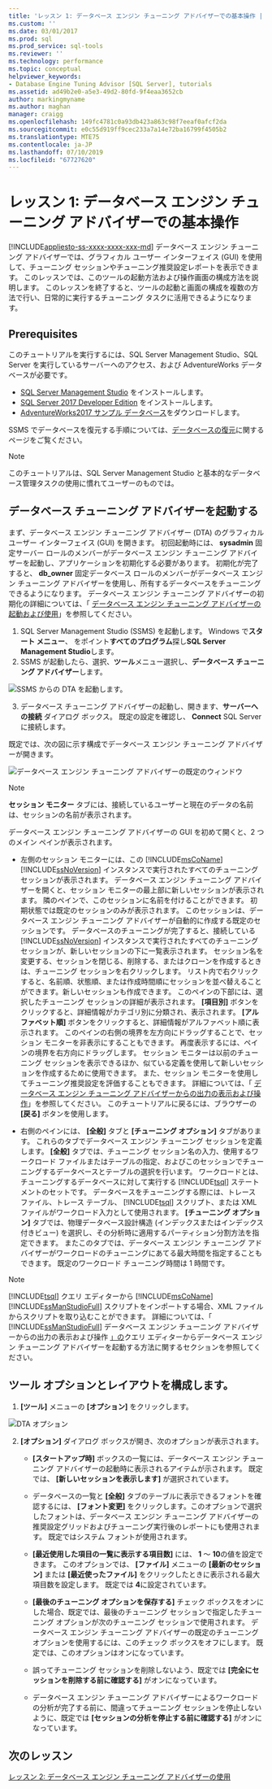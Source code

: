 ```yaml
---
title: 'レッスン 1: データベース エンジン チューニング アドバイザーでの基本操作 | Microsoft Docs'
ms.custom: ''
ms.date: 03/01/2017
ms.prod: sql
ms.prod_service: sql-tools
ms.reviewer: ''
ms.technology: performance
ms.topic: conceptual
helpviewer_keywords:
- Database Engine Tuning Advisor [SQL Server], tutorials
ms.assetid: ad49b2e0-a5e3-49d2-80fd-9f4eaa3652cb
author: markingmyname
ms.author: maghan
manager: craigg
ms.openlocfilehash: 149fc4781c0a93db423a863c98f7eeaf0afcf2da
ms.sourcegitcommit: e0c55d919ff9cec233a7a14e72ba16799f4505b2
ms.translationtype: MTE75
ms.contentlocale: ja-JP
ms.lasthandoff: 07/10/2019
ms.locfileid: "67727620"
---
```

# <a name="lesson-1-basic-navigation-in-database-engine-tuning-advisor"></a>レッスン 1: データベース エンジン チューニング アドバイザーでの基本操作
[!INCLUDE[appliesto-ss-xxxx-xxxx-xxx-md](../../includes/appliesto-ss-xxxx-xxxx-xxx-md.md)]
データベース エンジン チューニング アドバイザーでは、グラフィカル ユーザー インターフェイス (GUI) を使用して、チューニング セッションやチューニング推奨設定レポートを表示できます。 このレッスンでは、このツールの起動方法および操作画面の構成方法を説明します。 このレッスンを終了すると、ツールの起動と画面の構成を複数の方法で行い、日常的に実行するチューニング タスクに活用できるようになります。  

## <a name="prerequisites"></a>Prerequisites 

このチュートリアルを実行するには、SQL Server Management Studio、SQL Server を実行しているサーバーへのアクセス、および AdventureWorks データベースが必要です。

- [SQL Server Management Studio](https://docs.microsoft.com/sql/ssms/download-sql-server-management-studio-ssms) をインストールします。
- [SQL Server 2017 Developer Edition](https://www.microsoft.com/sql-server/sql-server-downloads) をインストールします。
- [AdventureWorks2017 サンプル データベース](https://docs.microsoft.com/sql/samples/adventureworks-install-configure?view=sql-server-2017)をダウンロードします。


SSMS でデータベースを復元する手順については、[データベースの復元](https://docs.microsoft.com/sql/relational-databases/backup-restore/restore-a-database-backup-using-ssms?view=sql-server-2017)に関するページをご覧ください。

  >[!NOTE]
  > このチュートリアルは、SQL Server Management Studio と基本的なデータベース管理タスクの使用に慣れてユーザーのものでは。 
  

## <a name="launch-database-tuning-advisor"></a>データベース チューニング アドバイザーを起動する 
まず、データベース エンジン チューニング アドバイザー (DTA) のグラフィカル ユーザー インターフェイス (GUI) を開きます。 初回起動時には、 **sysadmin** 固定サーバー ロールのメンバーがデータベース エンジン チューニング アドバイザーを起動し、アプリケーションを初期化する必要があります。 初期化が完了すると、 **db_owner** 固定データベース ロールのメンバーがデータベース エンジン チューニング アドバイザーを使用し、所有するデータベースをチューニングできるようになります。 データベース エンジン チューニング アドバイザーの初期化の詳細については、「 [データベース エンジン チューニング アドバイザーの起動および使用](../../relational-databases/performance/start-and-use-the-database-engine-tuning-advisor.md)」を参照してください。  
  
1. SQL Server Management Studio (SSMS) を起動します。 Windows で**スタート メニュー**、 をポイント**すべてのプログラム**探し**SQL Server Management Studio**します。 
2. SSMS が起動したら、選択、**ツール**メニュー選択し、**データベース チューニング アドバイザー**します。 

  ![SSMS からの DTA を起動します。](media/dta-tutorials/launch-dta.png)

3. データベース チューニング アドバイザーの起動し、開きます、**サーバーへの接続** ダイアログ ボックス。 既定の設定を確認し、 **Connect** SQL Server に接続します。  
  
既定では、次の図に示す構成でデータベース エンジン チューニング アドバイザーが開きます。  
  
![データベース エンジン チューニング アドバイザーの既定のウィンドウ](media/dta-tutorials/dta-default-gui.png)
  
> [!NOTE]  
> **セッション モニター**  タブには、接続しているユーザーと現在のデータの名前は、セッションの名前が表示されます。 
  
データベース エンジン チューニング アドバイザーの GUI を初めて開くと、2 つのメイン ペインが表示されます。  
  
-   左側のセッション モニターには、この [!INCLUDE[msCoName](../../includes/msconame-md.md)] [!INCLUDE[ssNoVersion](../../includes/ssnoversion-md.md)] インスタンスで実行されたすべてのチューニング セッションが表示されます。 データベース エンジン チューニング アドバイザーを開くと、セッション モニターの最上部に新しいセッションが表示されます。 隣のペインで、このセッションに名前を付けることができます。 初期状態では既定のセッションのみが表示されます。 このセッションは、データベース エンジン チューニング アドバイザーが自動的に作成する既定のセッションです。 データベースのチューニングが完了すると、接続している [!INCLUDE[ssNoVersion](../../includes/ssnoversion-md.md)] インスタンスで実行されたすべてのチューニング セッションが、新しいセッションの下に一覧表示されます。 セッション名を変更する、セッションを閉じる、削除する、またはクローンを作成するときは、チューニング セッションを右クリックします。 リスト内で右クリックすると、名前順、状態順、または作成時間順にセッションを並べ替えることができます。新しいセッションも作成できます。 このペインの下部には、選択したチューニング セッションの詳細が表示されます。 **[項目別]** ボタンをクリックすると、詳細情報がカテゴリ別に分類され、表示されます。 **[アルファベット順]** ボタンをクリックすると、詳細情報がアルファベット順に表示されます。 このペインの右側の境界を左方向にドラッグすることで、セッション モニターを非表示にすることもできます。 再度表示するには、ペインの境界を右方向にドラッグします。 セッション モニターは以前のチューニング セッションを表示できるほか、似ている定義を使用して新しいセッションを作成するために使用できます。 また、セッション モニターを使用してチューニング推奨設定を評価することもできます。 詳細については、「 [データベース エンジン チューニング アドバイザーからの出力の表示および操作](../../relational-databases/performance/view-and-work-with-the-output-from-the-database-engine-tuning-advisor.md)」を参照してください。 このチュートリアルに戻るには、ブラウザーの **[戻る]** ボタンを使用します。  
  
-   右側のペインには、 **[全般]** タブと **[チューニング オプション]** タブがあります。 これらのタブでデータベース エンジン チューニング セッションを定義します。 **[全般]** タブでは、チューニング セッション名の入力、使用するワークロード ファイルまたはテーブルの指定、およびこのセッションでチューニングするデータベースとテーブルの選択を行います。 ワークロードとは、チューニングするデータベースに対して実行する [!INCLUDE[tsql](../../includes/tsql-md.md)] ステートメントのセットです。 データベースをチューニングする際には、トレース ファイル、トレース テーブル、 [!INCLUDE[tsql](../../includes/tsql-md.md)] スクリプト、または XML ファイルがワークロード入力として使用されます。 **[チューニング オプション]** タブでは、物理データベース設計構造 (インデックスまたはインデックス付きビュー) を選択し、その分析時に適用するパーティション分割方法を指定できます。 またこのタブでは、データベース エンジン チューニング アドバイザーがワークロードのチューニングにあてる最大時間を指定することもできます。 既定のワークロード チューニング時間は 1 時間です。  
  
> [!NOTE]
> [!INCLUDE[tsql](../../includes/tsql-md.md)] クエリ エディターから [!INCLUDE[msCoName](../../includes/msconame-md.md)][!INCLUDE[ssManStudioFull](../../includes/ssmanstudiofull-md.md)] スクリプトをインポートする場合、XML ファイルからスクリプトを取り込むことができます。 詳細については、「 [!INCLUDE[ssManStudioFull](../../includes/ssmanstudiofull-md.md)] データベース エンジン チューニング アドバイザーからの出力の表示および操作 [」の](../../relational-databases/performance/start-and-use-the-database-engine-tuning-advisor.md)クエリ エディターからデータベース エンジン チューニング アドバイザーを起動する方法に関するセクションを参照してください。  
  
## <a name="configure-tool-options-and-layout"></a>ツール オプションとレイアウトを構成します。 

1.  **[ツール]** メニューの **[オプション]** をクリックします。  

   ![DTA オプション](media/dta-tutorials/dta-settings.png) 
  
2.  **[オプション]** ダイアログ ボックスが開き、次のオプションが表示されます。  
  
    -   **[スタートアップ時]** ボックスの一覧には、データベース エンジン チューニング アドバイザーの起動時に表示されるアイテムが示されます。 既定では、 **[新しいセッションを表示します]** が選択されています。  
  
    -   データベースの一覧と **[全般]** タブのテーブルに表示できるフォントを確認するには、 **[フォント変更]** をクリックします。このオプションで選択したフォントは、データベース エンジン チューニング アドバイザーの推奨設定グリッドおよびチューニング実行後のレポートにも使用されます。 既定ではシステム フォントが使用されます。  
  
    -   **[最近使用した項目の一覧に表示する項目数]** には、 **1** ～ **10**の値を設定できます。 このオプションでは、 **[ファイル]** メニューの **[最新のセッション]** または **[最近使ったファイル]** をクリックしたときに表示される最大項目数を設定します。 既定では **4**に設定されています。  
  
    -   **[最後のチューニング オプションを保存する]** チェック ボックスをオンにした場合、既定では、最後のチューニング セッションで指定したチューニング オプションが次のチューニング セッションで使用されます。 データベース エンジン チューニング アドバイザーの既定のチューニング オプションを使用するには、このチェック ボックスをオフにします。 既定では、このオプションはオンになっています。  
  
    -   誤ってチューニング セッションを削除しないよう、既定では **[完全にセッションを削除する前に確認する]** がオンになっています。  
  
    -   データベース エンジン チューニング アドバイザーによるワークロードの分析が完了する前に、間違ってチューニング セッションを停止しないように、既定では **[セッションの分析を停止する前に確認する]** がオンになっています。  
  
## <a name="next-lesson"></a>次のレッスン  
[レッスン 2: データベース エンジン チューニング アドバイザーの使用](../../tools/dta/lesson-2-using-database-engine-tuning-advisor.md)  
  
  
  
